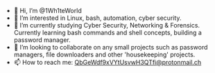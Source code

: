 - 👋 Hi, I’m @1Wh1teWorld
- 👀 I’m interested in Linux, bash, automation, cyber security.
- 🌱 I’m currently studying Cyber Security, Networking & Forensics. Currently learning bash commands and shell concepts, building a password manager.
- 💞️ I’m looking to collaborate on any small projects such as password managers, file downloaders and other 'housekeeping' projects.
- 📫 How to reach me: QbGeWdf9xVYtUsvwH3QTfi@protonmail.ch
